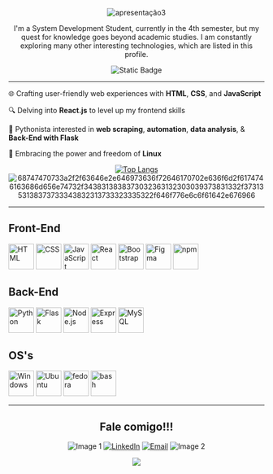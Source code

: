 <div align="center">

![apresentação3](https://github.com/VictorClvtt/VictorClvtt/assets/117422342/9ab635c9-cb50-4873-a0da-3d51d6daee3a)
<p>I'm a System Development Student, currently in the 4th semester, but my quest for knowledge goes beyond academic studies. I am constantly exploring many other interesting technologies, which are listed in this profile.</p>

![Static Badge](https://img.shields.io/badge/Portfolio-%2326a164?style=for-the-badge&link=https%3A%2F%2Fvictorclvtt.github.io%2Fportfolio%2F)


---

<div>

<p align="left">🌐 Crafting user-friendly web experiences with <b>HTML</b>, <b>CSS</b>, and <b>JavaScript</b></p>
<p align="left">🔍 Delving into <b>React.js</b> to level up my frontend skills</p>
<p align="left">🐍 Pythonista interested in <b>web scraping</b>, <b>automation</b>, <b>data analysis</b>, & <b>Back-End with Flask</b></p>
<p align="left">🐧 Embracing the power and freedom of <b>Linux</b></p>
  
[![Top Langs](https://github-readme-stats.vercel.app/api/top-langs/?username=VictorClvtt&layout=compact&theme=tokyonight)](https://github.com/anuraghazra/github-readme-stats)
![68747470733a2f2f63646e2e646973636f72646170702e636f6d2f6174746163686d656e74732f3438313838373032363132303039373831332f3731353138373733343832313733323335322f646f776e6c6f61642e676966](https://github.com/VictorClvtt/VictorClvtt/assets/117422342/f3cf3422-5337-40b2-951c-ed3504cda8a5)

</div>

---

</div>  

<div>
  <h2>Front-End</h2>
	<img width="50" src="https://user-images.githubusercontent.com/25181517/192158954-f88b5814-d510-4564-b285-dff7d6400dad.png" alt="HTML" title="HTML"/>
	<img width="50" src="https://user-images.githubusercontent.com/25181517/183898674-75a4a1b1-f960-4ea9-abcb-637170a00a75.png" alt="CSS" title="CSS"/>
  <img width="50" src="https://user-images.githubusercontent.com/25181517/117447155-6a868a00-af3d-11eb-9cfe-245df15c9f3f.png" alt="JavaScript" title="JavaScript"/>
	<img width="50" src="https://user-images.githubusercontent.com/25181517/183897015-94a058a6-b86e-4e42-a37f-bf92061753e5.png" alt="React" title="React"/>
	<img width="50" src="https://user-images.githubusercontent.com/25181517/183898054-b3d693d4-dafb-4808-a509-bab54cf5de34.png" alt="Bootstrap" title="Bootstrap"/>
	<img width="50" src="https://user-images.githubusercontent.com/25181517/189715289-df3ee512-6eca-463f-a0f4-c10d94a06b2f.png" alt="Figma" title="Figma"/>
  <img width="50" src="https://user-images.githubusercontent.com/25181517/121401671-49102800-c959-11eb-9f6f-74d49a5e1774.png" alt="npm" title="npm"/>
</div>
<div>
  <h2>Back-End</h2>
	<img width="50" src="https://user-images.githubusercontent.com/25181517/183423507-c056a6f9-1ba8-4312-a350-19bcbc5a8697.png" alt="Python" title="Python"/>
	<img width="50" src="https://user-images.githubusercontent.com/25181517/183423775-2276e25d-d43d-4e58-890b-edbc88e915f7.png" alt="Flask" title="Flask"/>
	<img width="50" src="https://user-images.githubusercontent.com/25181517/183568594-85e280a7-0d7e-4d1a-9028-c8c2209e073c.png" alt="Node.js" title="Node.js"/>
	<img width="50" src="https://user-images.githubusercontent.com/25181517/183859966-a3462d8d-1bc7-4880-b353-e2cbed900ed6.png" alt="Express" title="Express"/>
	<img width="50" src="https://user-images.githubusercontent.com/25181517/183896128-ec99105a-ec1a-4d85-b08b-1aa1620b2046.png" alt="MySQL" title="MySQL"/>
</div>
<div>
  <h2>OS's</h2>
	<img width="50" src="https://user-images.githubusercontent.com/25181517/186884150-05e9ff6d-340e-4802-9533-2c3f02363ee3.png" alt="Windows" title="Windows"/>
	<img width="50" src="https://user-images.githubusercontent.com/25181517/186884153-99edc188-e4aa-4c84-91b0-e2df260ebc33.png" alt="Ubuntu" title="Ubuntu"/>
	<img width="50" src="https://user-images.githubusercontent.com/25181517/186885787-4011a347-1f68-472c-bf8b-31ed1bb4f8ce.png" alt="fedora" title="fedora"/>
	<img width="50" src="https://user-images.githubusercontent.com/25181517/192158606-7c2ef6bd-6e04-47cf-b5bc-da2797cb5bda.png" alt="bash" title="bash"/>
</div>

---

<div align="center">

<h2>Fale comigo!!!</h2>
 
![Image 1](https://github.com/VictorClvtt/VictorClvtt/assets/117422342/856e18b8-755c-4c4d-ace6-4344c035b3dd)
[![LinkedIn](https://img.shields.io/badge/LinkedIn-0077B5?style=for-the-badge&logo=linkedin&logoColor=white)](https://www.linkedin.com/in/victor-clivatti/)
[![Email](https://img.shields.io/badge/Email-0078D4?style=for-the-badge&logo=microsoft-outlook&logoColor=white)](mailto:joaoclivatti@hotmail.com)
![Image 2](https://github.com/VictorClvtt/VictorClvtt/assets/117422342/db2d8faf-1f4e-48c8-9875-ac9b87562f4b)




![](https://komarev.com/ghpvc/?username=VictorClvtt&style=for-the-badge)
